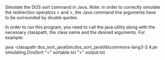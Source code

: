 
Simulate the DOS sort command in Java.
Note: in order to correctly simulate the redirection operators < and >, the Java command line arguments have to be surrounded by double quotes.

In order to run this program, you need to call the java utility along with the necessary classpath, the class name and the desired arguments.
For example:

java -classpath dos_sort_java\bin;dos_sort_java\lib\commons-lang3-3.4.jar simulating.DosSort "<" sortable.txt ">" output.txt
